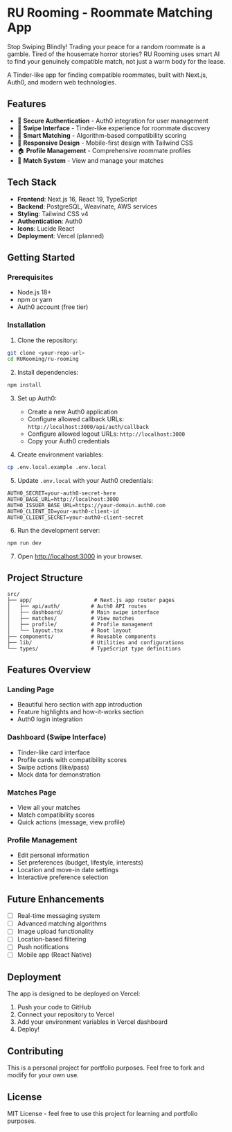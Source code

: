 # RU Rooming - Roommate Matching App

Stop Swiping Blindly! Trading your peace for a random roommate is a gamble. Tired of the housemate horror stories? RU Rooming uses smart AI to find your genuinely compatible match, not just a warm body for the lease.

A Tinder-like app for finding compatible roommates, built with Next.js, Auth0, and modern web technologies.

## Features

- 🔐 **Secure Authentication** - Auth0 integration for user management
- 💫 **Swipe Interface** - Tinder-like experience for roommate discovery
- 🎯 **Smart Matching** - Algorithm-based compatibility scoring
- 📱 **Responsive Design** - Mobile-first design with Tailwind CSS
- 🏠 **Profile Management** - Comprehensive roommate profiles
- 💬 **Match System** - View and manage your matches

## Tech Stack

- **Frontend**: Next.js 16, React 19, TypeScript
- **Backend**: PostgreSQL, Weavinate, AWS services
- **Styling**: Tailwind CSS v4
- **Authentication**: Auth0
- **Icons**: Lucide React
- **Deployment**: Vercel (planned)

## Getting Started

### Prerequisites

- Node.js 18+ 
- npm or yarn
- Auth0 account (free tier)

### Installation

1. Clone the repository:
```bash
git clone <your-repo-url>
cd RURooming/ru-rooming
```

2. Install dependencies:
```bash
npm install
```

3. Set up Auth0:
   - Create a new Auth0 application
   - Configure allowed callback URLs: `http://localhost:3000/api/auth/callback`
   - Configure allowed logout URLs: `http://localhost:3000`
   - Copy your Auth0 credentials

4. Create environment variables:
```bash
cp .env.local.example .env.local
```

5. Update `.env.local` with your Auth0 credentials:
```
AUTH0_SECRET=your-auth0-secret-here
AUTH0_BASE_URL=http://localhost:3000
AUTH0_ISSUER_BASE_URL=https://your-domain.auth0.com
AUTH0_CLIENT_ID=your-auth0-client-id
AUTH0_CLIENT_SECRET=your-auth0-client-secret
```

6. Run the development server:
```bash
npm run dev
```

7. Open [http://localhost:3000](http://localhost:3000) in your browser.

## Project Structure

```
src/
├── app/                    # Next.js app router pages
│   ├── api/auth/          # Auth0 API routes
│   ├── dashboard/         # Main swipe interface
│   ├── matches/           # View matches
│   ├── profile/           # Profile management
│   └── layout.tsx         # Root layout
├── components/            # Reusable components
├── lib/                   # Utilities and configurations
└── types/                 # TypeScript type definitions
```

## Features Overview

### Landing Page
- Beautiful hero section with app introduction
- Feature highlights and how-it-works section
- Auth0 login integration

### Dashboard (Swipe Interface)
- Tinder-like card interface
- Profile cards with compatibility scores
- Swipe actions (like/pass)
- Mock data for demonstration

### Matches Page
- View all your matches
- Match compatibility scores
- Quick actions (message, view profile)

### Profile Management
- Edit personal information
- Set preferences (budget, lifestyle, interests)
- Location and move-in date settings
- Interactive preference selection

## Future Enhancements

- [ ] Real-time messaging system
- [ ] Advanced matching algorithms
- [ ] Image upload functionality
- [ ] Location-based filtering
- [ ] Push notifications
- [ ] Mobile app (React Native)

## Deployment

The app is designed to be deployed on Vercel:

1. Push your code to GitHub
2. Connect your repository to Vercel
3. Add your environment variables in Vercel dashboard
4. Deploy!

## Contributing

This is a personal project for portfolio purposes. Feel free to fork and modify for your own use.

## License

MIT License - feel free to use this project for learning and portfolio purposes.